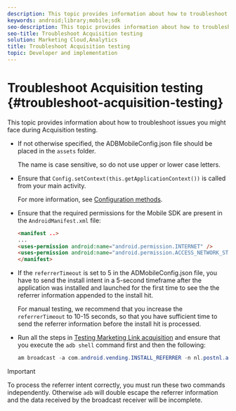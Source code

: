 ```yaml
---
description: This topic provides information about how to troubleshoot issues you might face during Acquisition testing.
keywords: android;library;mobile;sdk
seo-description: This topic provides information about how to troubleshoot issues you might face during Acquisition testing.
seo-title: Troubleshoot Acquisition testing
solution: Marketing Cloud,Analytics
title: Troubleshoot Acquisition testing
topic: Developer and implementation
---
```


# Troubleshoot Acquisition testing {#troubleshoot-acquisition-testing}

This topic provides information about how to troubleshoot issues you might face during Acquisition testing.

* If not otherwise specified, the ADBMobileConfig.json file should be placed in the `assets` folder.

  The name is case sensitive, so do not use upper or lower case letters.

* Ensure that `Config.setContext(this.getApplicationContext())` is called from your main activity.

  For more information, see [Configuration methods](https://docs.adobe.com/content/help/en/mobile-services/android/configuration-android/methods.html).

* Ensure that the required permissions for the Mobile SDK are present in the `AndroidManifest.xml` file:
 
    ```html
    <manifest ..>
    ... 
    <uses-permission android:name="android.permission.INTERNET" />
    <uses-permission android:name="android.permission.ACCESS_NETWORK_STATE" />
    </manifest>
    ```

* If the `referrerTimeout` is set to 5 in the ADMobileConfig.json file, you have to send the install intent in a 5-second timeframe after the application was installed and launched for the first time to see the the referrer information appended to the install hit. 

  For manual testing, we recommend that you increase the `referrerTimeout` to 10-15 seconds, so that you have sufficient time to send the referrer information before the install hit is processed.

* Run all the steps in [Testing Marketing Link acquisition](https://docs.adobe.com/content/help/en/mobile-services/android/acquisition-android/t-testing-marketing-link-acquisition.html) and ensure that you execute the `adb shell` command first and then the following:

    ```java
    am broadcast -a com.android.vending.INSTALL_REFERRER -n nl.postnl.app/.tracking.AdobeAcquisitionLinkBroadcastReceiver --es "referrer" "utm_source=adb_acq_v3&utm_campaign=adb_acq_v3&utm_content=<the newly generated id at step #7>"
    ```

>[!IMPORTANT]
>
>To process the referrer intent correctly, you must run these two commands independently. Otherwise `adb` will double escape the referrer information and the data received by the broadcast receiver will be incomplete.


